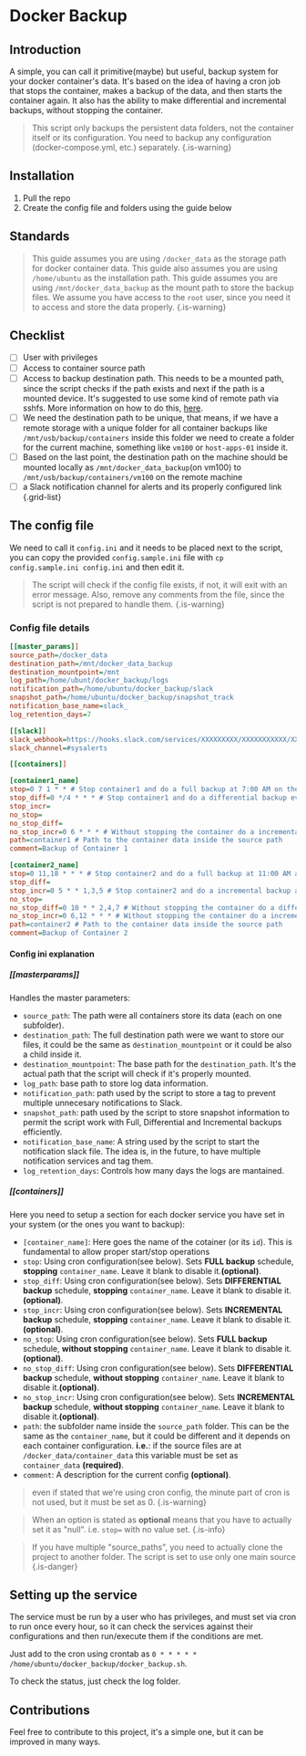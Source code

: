 # Docker Backup

## Introduction

A simple, you can call it primitive(maybe) but useful, backup system for your docker container's data. It's based on the idea of having a cron job that stops the container, makes a backup of the data, and then starts the container again. It also has the ability to make differential and incremental backups, without stopping the container.

> This script only backups the persistent data folders, not the container itself or its configuration. You need to backup any configuration (docker-compose.yml, etc.) separately.
{.is-warning}

## Installation

1. Pull the repo
2. Create the config file and folders using the guide below

## Standards

> This guide assumes you are using `/docker_data` as the storage path for docker container data.
> This guide also assumes you are using `/home/ubuntu` as the installation path.
> This guide assumes you are using `/mnt/docker_data_backup` as the mount path to store the backup files.
> We assume you have access to the `root` user, since you need it to access and store the data properly.
{.is-warning}

## Checklist

- [ ] User with privileges
- [ ] Access to container source path
- [ ] Access to backup destination path. This needs to be a mounted path, since the script checks if the path exists and next if the path is a mounted device. It's suggested to use some kind of remote path via sshfs. More information on how to do this, [here](https://www.digitalocean.com/community/tutorials/how-to-use-sshfs-to-mount-remote-file-systems-over-ssh).
- [ ] We need the destination path to be unique, that means, if we have a remote storage with a unique folder for all container backups like `/mnt/usb/backup/containers` inside this folder we need to create a folder for the current machine, something like `vm100` or `host-apps-01` inside it.
- [ ] Based on the last point, the destination path on the machine should be mounted locally as `/mnt/docker_data_backup`(on vm100) to `/mnt/usb/backup/containers/vm100` on the remote machine
- [ ] a Slack notification channel for alerts and its properly configured link
{.grid-list}

## The config file

We need to call it `config.ini` and it needs to be placed next to the script, you can copy the provided `config.sample.ini` file with `cp config.sample.ini config.ini` and then edit it.

> The script will check if the config file exists, if not, it will exit with an error message. Also, remove any comments from the file, since the script is not prepared to handle them.
{.is-warning}

### Config file details

```ini
[[master_params]]
source_path=/docker_data
destination_path=/mnt/docker_data_backup
destination_mountpoint=/mnt
log_path=/home/ubunt/docker_backup/logs
notification_path=/home/ubuntu/docker_backup/slack
snapshot_path=/home/ubuntu/docker_backup/snapshot_track
notification_base_name=slack_
log_retention_days=7

[[slack]]
slack_webhook=https://hooks.slack.com/services/XXXXXXXXX/XXXXXXXXXXX/XXXXXXXXXXXXXXXXXXXXXXXX
slack_channel=#sysalerts

[[containers]]

[container1_name]
stop=0 7 1 * * # Stop container1 and do a full backup at 7:00 AM on the 1st of every month
stop_diff=0 */4 * * * # Stop container1 and do a differential backup every 4 hours
stop_incr=
no_stop=
no_stop_diff=
no_stop_incr=0 6 * * * # Without stopping the container do a incremental backup of container1 at 6:00 AM every day
path=container1 # Path to the container data inside the source path
comment=Backup of Container 1

[container2_name]
stop=0 11,18 * * * # Stop container2 and do a full backup at 11:00 AM and 6:00 PM every day
stop_diff=
stop_incr=0 5 * * 1,3,5 # Stop container2 and do a incremental backup at 5:00 AM on Monday, Wednesday and Friday
no_stop=
no_stop_diff=0 10 * * 2,4,7 # Without stopping the container do a differential backup of container2 at 10:00 AM on Tuesday, Thursday and Sunday
no_stop_incr=0 6,12 * * * # Without stopping the container do a incremental backup of container2 at 6:00 AM and 12:00 PM every day
path=container2 # Path to the container data inside the source path
comment=Backup of Container 2
```

#### Config ini explanation

##### [[masterparams]]

Handles the master parameters:

- `source_path`: The path were all containers store its data (each on one subfolder).
- `destination_path`: The full destination path were we want to store our files, it could be the same as `destination_mountpoint` or it could be also a child inside it.
- `destination_mountpoint`: The base path for the `destination_path`. It's the actual path that the script will check if it's properly mounted.
- `log_path`: base path to store log data information.
- `notification_path`: path used by the script to store a tag to prevent multiple unnecesary notifications to Slack.
- `snapshot_path`: path used by the script to store snapshot information to permit the script work with Full, Differential and Incremental backups efficiently.
- `notification_base_name`: A string used by the script to start the notification slack file. The idea is, in the future, to have multiple notification services and tag them.
- `log_retention_days`: Controls how many days the logs are mantained.

##### [[containers]]

Here you need to setup a section for each docker service you have set in your system (or the ones you want to backup):

- `[container_name]`: Here goes the name of the cotainer (or its `id`). This is fundamental to allow proper start/stop operations
- `stop`: Using cron configuration(see below). Sets **FULL backup** schedule, **stopping** `container_name`. Leave it blank to disable it.**(optional)**.
- `stop_diff`:  Using cron configuration(see below). Sets **DIFFERENTIAL backup** schedule, **stopping** `container_name`. Leave it blank to disable it.**(optional)**.
- `stop_incr`:  Using cron configuration(see below). Sets **INCREMENTAL backup** schedule, **stopping** `container_name`. Leave it blank to disable it.**(optional)**.
- `no_stop`:  Using cron configuration(see below). Sets **FULL backup** schedule, **without stopping** `container_name`. Leave it blank to disable it.**(optional)**.
- `no_stop_diff`:  Using cron configuration(see below). Sets **DIFFERENTIAL backup** schedule, **without stopping** `container_name`. Leave it blank to disable it.**(optional)**.
- `no_stop_incr`:  Using cron configuration(see below). Sets **INCREMENTAL backup** schedule, **without stopping** `container_name`. Leave it blank to disable it.**(optional)**.
- `path`: the subfolder name inside the `source_path` folder. This can be the same as the `container_name`, but it could be different and it depends on each container configuration. **i.e.**: if the source files are at `/docker_data/container_data` this variable must be set as `container_data` **(required)**.
- `comment`: A description for the current config **(optional)**.

> even if stated that we're using cron config, the minute part of cron is not used, but it must be set as 0. 
{.is-warning}

> When an option is stated as **optional** means that you have to actually set it as "null".  i.e. `stop=` with no value set.
{.is-info}

> If you have multiple "source_paths", you need to actually clone the project to another folder.  The script is set to use only one main source
{.is-danger}

## Setting up the service

The service must be run by a user who has privileges, and must set via cron to run once every hour, so it can check the services against their configurations and then run/execute them if the conditions are met.

Just add to the cron using crontab as `0 * * * * * /home/ubuntu/docker_backup/docker_backup.sh`.

To check the status, just check the log folder.

## Contributions

Feel free to contribute to this project, it's a simple one, but it can be improved in many ways.
